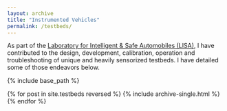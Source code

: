 ```yaml
---
layout: archive
title: "Instrumented Vehicles"
permalink: /testbeds/
---
```


As part of the [Laboratory for Intelligent & Safe Automobiles (LISA)](http://cvrr.ucsd.edu/), I have contributed to the design, development, calibration, operation and troubleshooting of unique and heavily sensorized testbeds. I have detailed some of those endeavors below.

{% include base_path %}

{% for post in site.testbeds reversed %}
  {% include archive-single.html %}
{% endfor %}
